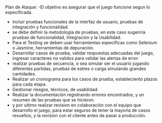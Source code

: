 Plan de Ataque:
-El objetivo es asegurar que el juego funcione segun lo especificada.
- Incluir pruebas funcionales de la interfaz de usuario, pruebas de integración y funcionalidad.
- se debe definir la metodologia de pruebas, en este caso sugeriría pruebas de funcionalidad, Integración y la Usabilidad.
- Para el Testing se deben usar herramientas especificas como Selenium o Jasmine, herramientas de depuración.
- Desarrollar casos de prueba, validar respuestas adecuadas del juego, ingresar caracteres no validos para validar las alertas de error
- realizar pruebas de secuencia, o sea simular ser el usuario jugando diferentes partidas, pruebas de estres o carga simulando grandes cantidades.
- Realizar un cronograma para los casos de prueba, estableciento plazos para cada etapa.
- Gestionar riesgos, técnicos, de usabilidad.
- Realizar la documentación registrando errores encontrados, y un resumen de las pruebas que se hicieron.
- y por ultimo realizar revision en colaboración con el equipo que desarrollo el juego, para estar seguros de tener la mayoria de casos resueltos, y la revision con el cliente antes de pasar a producción.
  
